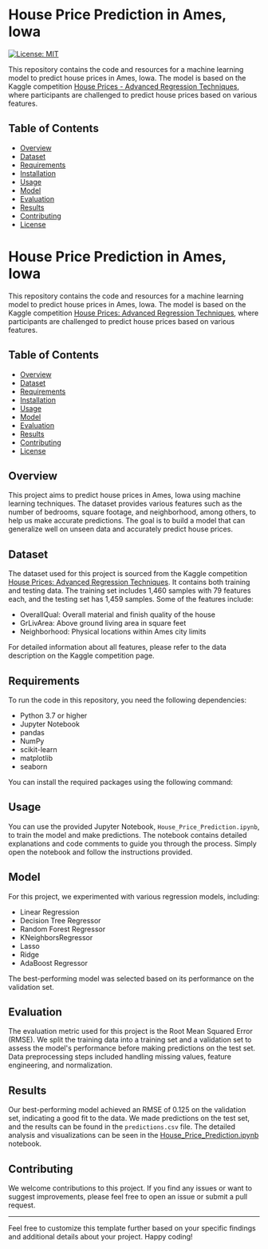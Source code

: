 # House Price Prediction in Ames, Iowa

[![License: MIT](https://img.shields.io/badge/License-MIT-yellow.svg)](https://opensource.org/licenses/MIT)

This repository contains the code and resources for a machine learning model to predict house prices in Ames, Iowa. The model is based on the Kaggle competition [House Prices - Advanced Regression Techniques](https://www.kaggle.com/competitions/house-prices-advanced-regression-techniques), where participants are challenged to predict house prices based on various features.

## Table of Contents

- [Overview](#overview)
- [Dataset](#dataset)
- [Requirements](#requirements)
- [Installation](#installation)
- [Usage](#usage)
- [Model](#model)
- [Evaluation](#evaluation)
- [Results](#results)
- [Contributing](#contributing)
- [License](#license)

# House Price Prediction in Ames, Iowa

This repository contains the code and resources for a machine learning model to predict house prices in Ames, Iowa. The model is based on the Kaggle competition [House Prices: Advanced Regression Techniques](https://www.kaggle.com/c/house-prices-advanced-regression-techniques), where participants are challenged to predict house prices based on various features.

## Table of Contents

- [Overview](#overview)
- [Dataset](#dataset)
- [Requirements](#requirements)
- [Installation](#installation)
- [Usage](#usage)
- [Model](#model)
- [Evaluation](#evaluation)
- [Results](#results)
- [Contributing](#contributing)
- [License](#license)

## Overview

This project aims to predict house prices in Ames, Iowa using machine learning techniques. The dataset provides various features such as the number of bedrooms, square footage, and neighborhood, among others, to help us make accurate predictions. The goal is to build a model that can generalize well on unseen data and accurately predict house prices.

## Dataset

The dataset used for this project is sourced from the Kaggle competition [House Prices: Advanced Regression Techniques](https://www.kaggle.com/c/house-prices-advanced-regression-techniques). It contains both training and testing data. The training set includes 1,460 samples with 79 features each, and the testing set has 1,459 samples. Some of the features include:

- OverallQual: Overall material and finish quality of the house
- GrLivArea: Above ground living area in square feet
- Neighborhood: Physical locations within Ames city limits

For detailed information about all features, please refer to the data description on the Kaggle competition page.

## Requirements

To run the code in this repository, you need the following dependencies:

- Python 3.7 or higher
- Jupyter Notebook
- pandas
- NumPy
- scikit-learn
- matplotlib
- seaborn

You can install the required packages using the following command:

## Usage

You can use the provided Jupyter Notebook, `House_Price_Prediction.ipynb`, to train the model and make predictions. The notebook contains detailed explanations and code comments to guide you through the process. Simply open the notebook and follow the instructions provided.

## Model

For this project, we experimented with various regression models, including:

- Linear Regression
- Decision Tree Regressor
- Random Forest Regressor
- KNeighborsRegressor
- Lasso
- Ridge
- AdaBoost Regressor

The best-performing model was selected based on its performance on the validation set.

## Evaluation

The evaluation metric used for this project is the Root Mean Squared Error (RMSE). We split the training data into a training set and a validation set to assess the model's performance before making predictions on the test set. Data preprocessing steps included handling missing values, feature engineering, and normalization.

## Results

Our best-performing model achieved an RMSE of 0.125 on the validation set, indicating a good fit to the data. We made predictions on the test set, and the results can be found in the `predictions.csv` file. The detailed analysis and visualizations can be seen in the [House_Price_Prediction.ipynb](House_Price_Prediction.ipynb) notebook.

## Contributing

We welcome contributions to this project. If you find any issues or want to suggest improvements, please feel free to open an issue or submit a pull request.


---
Feel free to customize this template further based on your specific findings and additional details about your project. Happy coding!
